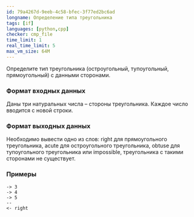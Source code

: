 ```yaml
---
id: 79a4267d-9eeb-4c58-bfec-3f77ed2bc6ad
longname: Определение типа треугольника
tags: [if]
languages: [python,cpp]
checker: cmp_file
time_limit: 1
real_time_limit: 5
max_vm_size: 64M
---
```



Определите тип треугольника (остроугольный, тупоугольный, прямоугольный) с данными сторонами.

### Формат входных данных

Даны три натуральных числа – стороны треугольника. Каждое число вводится с новой строки.

### Формат выходных данных

Необходимо вывести одно из слов: right для прямоугольного треугольника, acute для остроугольного треугольника, obtuse для тупоугольного треугольника или impossible, треугольника с такими сторонами не существует.

### Примеры

```
-> 3
-> 4
-> 5
--
<- right
```

